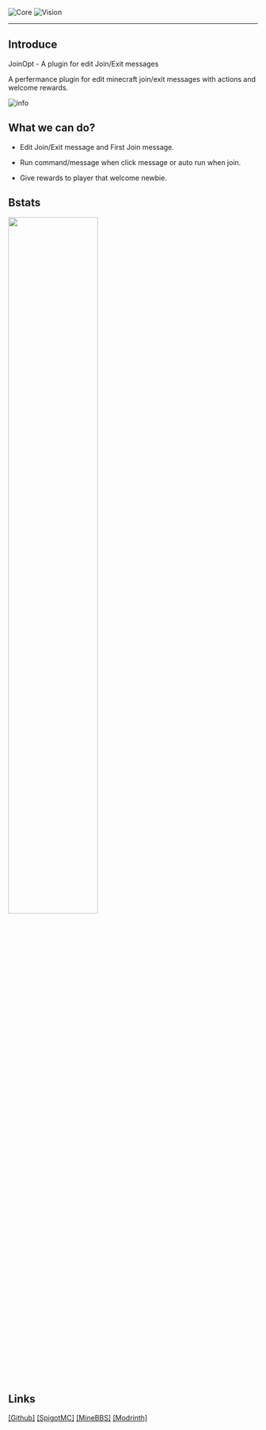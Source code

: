 

![Core](https://img.shields.io/badge/Core-Paper/Spigot/Purpur-blue)
![Vision](https://img.shields.io/badge/MCVison-1.13+-blue)

---

## Introduce

JoinOpt - A plugin for edit Join/Exit messages

A perfermance plugin for edit minecraft join/exit messages with actions and welcome rewards.

![info](https://github.com/user-attachments/assets/162735b4-8618-4dbd-8751-aaa72e625cae)



## What we can do?

- Edit Join/Exit message and First Join message.

- Run command/message when click message or auto run when join.

- Give rewards to player that welcome newbie.


## Bstats

<img src="https://bstats.org/signatures/bukkit/JoinOpt.svg" width = 60%>


## Links

[[Github]](https://github.com/ItsDApples/JoinOpt/) 
[[SpigotMC]](https://www.spigotmc.org/resources/joinopt.114129/)
[[MineBBS]](https://www.minebbs.com/resources/joinopt.8895/)
[[Modrinth]](https://modrinth.com/project/joinopt)






